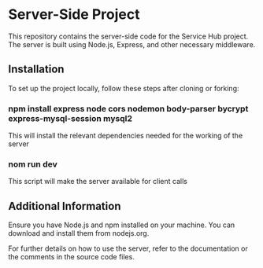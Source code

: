 # Server-Side Project

This repository contains the server-side code for the Service Hub project. The server is built using Node.js, Express, and other necessary middleware.

## Installation

To set up the project locally, follow these steps after cloning or forking:

### npm install express node cors nodemon body-parser bycrypt express-mysql-session mysql2
This will install the relevant dependencies needed for the working of the server

### nom run dev
This script will make the server available for client calls

## Additional Information
Ensure you have Node.js and npm installed on your machine. You can download and install them from nodejs.org.

For further details on how to use the server, refer to the documentation or the comments in the source code files.
